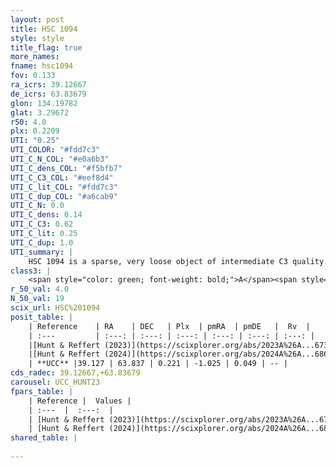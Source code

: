 ```yaml
---
layout: post
title: HSC 1094
style: style
title_flag: true
more_names: 
fname: hsc1094
fov: 0.133
ra_icrs: 39.12667
de_icrs: 63.83679
glon: 134.19782
glat: 3.29672
r50: 4.0
plx: 0.2209
UTI: "0.25"
UTI_COLOR: "#fdd7c3"
UTI_C_N_COL: "#e0a6b3"
UTI_C_dens_COL: "#f5bfb7"
UTI_C_C3_COL: "#eef8d4"
UTI_C_lit_COL: "#fdd7c3"
UTI_C_dup_COL: "#a6cab9"
UTI_C_N: 0.0
UTI_C_dens: 0.14
UTI_C_C3: 0.62
UTI_C_lit: 0.25
UTI_C_dup: 1.0
UTI_summary: |
    HSC 1094 is a sparse, very loose object of intermediate C3 quality. It was recently reported in the literature.<br><br><span style="color: #99180f; font-weight: bold;">Warning: </span>contains less than 25 stars with <i>P>0.5</i> estimated.
class3: |
    <span style="color: green; font-weight: bold;">A</span><span style="color: red; font-weight: bold;">C</span>
r_50_val: 4.0
N_50_val: 19
scix_url: HSC%201094
posit_table: |
    | Reference    | RA    | DEC   | Plx  | pmRA  | pmDE   |  Rv  |
    | :---         | :---: | :---: | :---: | :---: | :---: | :---: |
    |[Hunt & Reffert (2023)](https://scixplorer.org/abs/2023A%26A...673A.114H) | 39.114 | 63.845 | 0.216 | -1.05 | 0.069 | -- |
    |[Hunt & Reffert (2024)](https://scixplorer.org/abs/2024A%26A...686A..42H) | 39.114 | 63.845 | 0.216 | -1.05 | 0.069 | -- |
    | **UCC** |39.127 | 63.837 | 0.221 | -1.025 | 0.049 | -- | 
cds_radec: 39.12667,+63.83679
carousel: UCC_HUNT23
fpars_table: |
    | Reference |  Values |
    | :---  |  :---:  |
    | [Hunt & Reffert (2023)](https://scixplorer.org/abs/2023A%26A...673A.114H) | `AV50=2.252, diffAV50=0.824, MOD50=13.103, logAge50=8.467` |
    | [Hunt & Reffert (2024)](https://scixplorer.org/abs/2024A%26A...686A..42H) | `MassJ=119.109` |
shared_table: |
    
---
```

